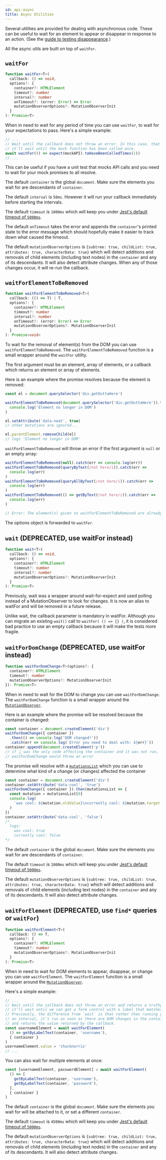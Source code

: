 ```yaml
---
id: api-async
title: Async Utilities
---
```


Several utilities are provided for dealing with asynchronous code. These can be
useful to wait for an element to appear or disappear in response to an action.
(See the [guide to testing disappearance](guide-disappearance.md).)

All the async utils are built on top of `waitFor`.

## `waitFor`

```typescript
function waitFor<T>(
  callback: () => void,
  options?: {
    container?: HTMLElement
    timeout?: number
    interval?: number
    onTimeout?: (error: Error) => Error
    mutationObserverOptions?: MutationObserverInit
  }
): Promise<T>
```

When in need to wait for any period of time you can use `waitFor`, to wait for
your expectations to pass. Here's a simple example:

```javascript
// ...
// Wait until the callback does not throw an error. In this case, that means
// it'll wait until the mock function has been called once.
await waitFor(() => expect(mockAPI).toHaveBeenCalledTimes(1))
// ...
```

This can be useful if you have a unit test that mocks API calls and you need to
wait for your mock promises to all resolve.

The default `container` is the global `document`. Make sure the elements you
wait for are descendants of `container`.

The default `interval` is `50ms`. However it will run your callback immediately
before starting the intervals.

The default `timeout` is `1000ms` which will keep you under
[Jest's default timeout of `5000ms`](https://jestjs.io/docs/en/jest-object.html#jestsettimeouttimeout).

The default `onTimeout` takes the error and appends the `container`'s printed
state to the error message which should hopefully make it easier to track down
what caused the timeout.

<a name="mutationobserveroptions"></a>The default `mutationObserverOptions` is
`{subtree: true, childList: true, attributes: true, characterData: true}` which
will detect additions and removals of child elements (including text nodes) in
the `container` and any of its descendants. It will also detect attribute
changes. When any of those changes occur, it will re-run the callback.

## `waitForElementToBeRemoved`

```typescript
function waitForElementToBeRemoved<T>(
  callback: (() => T) | T,
  options?: {
    container?: HTMLElement
    timeout?: number
    interval?: number
    onTimeout?: (error: Error) => Error
    mutationObserverOptions?: MutationObserverInit
  }
): Promise<void>
```

To wait for the removal of element(s) from the DOM you can use
`waitForElementToBeRemoved`. The `waitForElementToBeRemoved` function is a small
wrapper around the `waitFor` utility.

The first argument must be an element, array of elements, or a callback which
returns an element or array of elements.

Here is an example where the promise resolves because the element is removed:

```javascript
const el = document.querySelector('div.getOuttaHere')

waitForElementToBeRemoved(document.querySelector('div.getOuttaHere')).then(() =>
  console.log('Element no longer in DOM')
)

el.setAttribute('data-neat', true)
// other mutations are ignored...

el.parentElement.removeChild(el)
// logs 'Element no longer in DOM'
```

`waitForElementToBeRemoved` will throw an error if the first argument is `null`
or an empty array:

```javascript
waitForElementToBeRemoved(null).catch(err => console.log(err))
waitForElementToBeRemoved(queryByText(/not here/i)).catch(err =>
  console.log(err)
)
waitForElementToBeRemoved(queryAllByText(/not here/i)).catch(err =>
  console.log(err)
)
waitForElementToBeRemoved(() => getByText(/not here/i)).catch(err =>
  console.log(err)
)

// Error: The element(s) given to waitForElementToBeRemoved are already removed. waitForElementToBeRemoved requires that the element(s) exist(s) before waiting for removal.
```

The options object is forwarded to `waitFor`.

## `wait` (DEPRECATED, use waitFor instead)

```typescript
function wait<T>(
  callback: () => void,
  options?: {
    container?: HTMLElement
    timeout?: number
    interval?: number
    mutationObserverOptions?: MutationObserverInit
  }
): Promise<T>
```

Previously, wait was a wrapper around wait-for-expect and used polling instead
of a MutationObserver to look for changes. It is now an alias to waitFor and
will be removed in a future release.

Unlike wait, the callback parameter is mandatory in waitFor. Although you can
migrate an existing `wait()` call to `waitFor( () => {} )`, it is considered bad
practice to use an empty callback because it will make the tests more fragile.

## `waitForDomChange` (DEPRECATED, use waitFor instead)

```typescript
function waitForDomChange<T>(options?: {
  container?: HTMLElement
  timeout?: number
  mutationObserverOptions?: MutationObserverInit
}): Promise<T>
```

When in need to wait for the DOM to change you can use `waitForDomChange`. The
`waitForDomChange` function is a small wrapper around the
[`MutationObserver`](https://developer.mozilla.org/en-US/docs/Web/API/MutationObserver).

Here is an example where the promise will be resolved because the container is
changed:

```javascript
const container = document.createElement('div')
waitForDomChange({ container })
  .then(() => console.log('DOM changed!'))
  .catch(err => console.log(`Error you need to deal with: ${err}`))
container.append(document.createElement('p'))
// if 👆 was the only code affecting the container and it was not run,
// waitForDomChange would throw an error
```

The promise will resolve with a
[`mutationsList`](https://developer.mozilla.org/en-US/docs/Web/API/MutationObserver/MutationObserver)
which you can use to determine what kind of a change (or changes) affected the
container

```javascript
const container = document.createElement('div')
container.setAttribute('data-cool', 'true')
waitForDomChange({ container }).then(mutationsList => {
  const mutation = mutationsList[0]
  console.log(
    `was cool: ${mutation.oldValue}\ncurrently cool: ${mutation.target.dataset.cool}`
  )
})
container.setAttribute('data-cool', 'false')
/*
  logs:
    was cool: true
    currently cool: false
*/
```

The default `container` is the global `document`. Make sure the elements you
wait for are descendants of `container`.

The default `timeout` is `1000ms` which will keep you under
[Jest's default timeout of `5000ms`](https://jestjs.io/docs/en/jest-object.html#jestsettimeouttimeout).

<a name="mutationobserveroptions"></a>The default `mutationObserverOptions` is
`{subtree: true, childList: true, attributes: true, characterData: true}` which
will detect additions and removals of child elements (including text nodes) in
the `container` and any of its descendants. It will also detect attribute
changes.

## `waitForElement` (DEPRECATED, use `find*` queries or `waitFor`)

```typescript
function waitForElement<T>(
  callback: () => T,
  options?: {
    container?: HTMLElement
    timeout?: number
    mutationObserverOptions?: MutationObserverInit
  }
): Promise<T>
```

When in need to wait for DOM elements to appear, disappear, or change you can
use `waitForElement`. The `waitForElement` function is a small wrapper around
the
[`MutationObserver`](https://developer.mozilla.org/en-US/docs/Web/API/MutationObserver).

Here's a simple example:

```javascript
// ...
// Wait until the callback does not throw an error and returns a truthy value. In this case, that means
// it'll wait until we can get a form control with a label that matches "username".
// Previously, the difference from `wait` is that rather than running your callback on
// an interval, it's run as soon as there are DOM changes in the container
// and returns the value returned by the callback.
const usernameElement = await waitForElement(
  () => getByLabelText(container, 'username'),
  { container }
)
usernameElement.value = 'chucknorris'
// ...
```

You can also wait for multiple elements at once:

```javascript
const [usernameElement, passwordElement] = await waitForElement(
  () => [
    getByLabelText(container, 'username'),
    getByLabelText(container, 'password'),
  ],
  { container }
)
```

The default `container` is the global `document`. Make sure the elements you
wait for will be attached to it, or set a different `container`.

The default `timeout` is `4500ms` which will keep you under
[Jest's default timeout of `5000ms`](https://facebook.github.io/jest/docs/en/jest-object.html#jestsettimeouttimeout).

<a name="mutationobserveroptions"></a>The default `mutationObserverOptions` is
`{subtree: true, childList: true, attributes: true, characterData: true}` which
will detect additions and removals of child elements (including text nodes) in
the `container` and any of its descendants. It will also detect attribute
changes.
